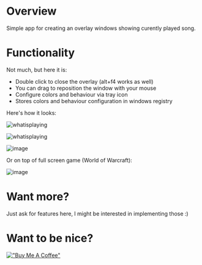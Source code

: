 # Overview 
Simple app for creating an overlay windows showing curently played song.

# Functionality
Not much, but here it is:
- Double click to close the overlay (alt+f4 works as well)
- You can drag to reposition the window with your mouse
- Configure colors and behaviour via tray icon
- Stores colors and behaviour configuration in windows registry

Here's how it looks:

![whatisplaying](https://github.com/user-attachments/assets/92340afc-ce2f-4f69-aca5-22a44184fd47)

![whatisplaying](https://github.com/user-attachments/assets/ba2d21a9-9537-487f-966c-0412cf9110fd)

![image](https://github.com/user-attachments/assets/c5f81181-b3a7-4477-bbad-0bc9897bf6bc)

Or on top of full screen game (World of Warcraft):

![image](https://github.com/user-attachments/assets/fdfdcaf2-4614-4b3d-ade4-b2b1b055ca19)



# Want more?
Just ask for features here, I might be interested in implementing those :)

# Want to be nice?
[!["Buy Me A Coffee"](https://www.buymeacoffee.com/assets/img/custom_images/black_img.png)](https://www.buymeacoffee.com/bigos81)

